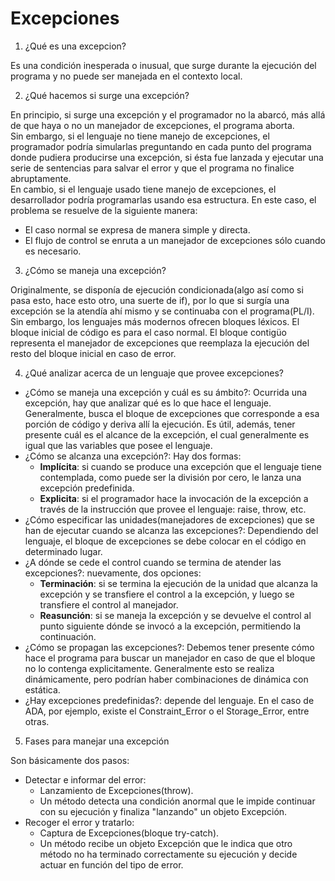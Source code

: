 # Excepciones

1. ¿Qué es una excepcion?

Es una condición inesperada o inusual, que surge durante la ejecución del programa y no puede ser manejada en el contexto local.

2. ¿Qué hacemos si surge una excepción?

En principio, si surge una excepción y el programador no la abarcó, más allá de que haya o no un manejador de excepciones, el programa aborta.  
Sin embargo, si el lenguaje no tiene manejo de excepciones, el programador podría simularlas preguntando en cada punto del programa donde pudiera producirse una excepción, si ésta fue lanzada y ejecutar una serie de sentencias para salvar el error y que el programa no finalice abruptamente.  
En cambio, si el lenguaje usado tiene manejo de excepciones, el desarrollador podría programarlas usando esa estructura. En este caso, el problema se resuelve de la siguiente manera:
* El caso normal se expresa de manera simple y directa.
* El flujo de control se enruta a un manejador de excepciones sólo cuando es necesario.

3. ¿Cómo se maneja una excepción?

Originalmente, se disponía de ejecución condicionada(algo así como si pasa esto, hace esto otro, una suerte de if), por lo que si surgía una excepción se la atendía ahí mismo y se continuaba con el programa(PL/I). Sin embargo, los lenguajes más modernos ofrecen bloques léxicos. El bloque inicial de código es para el caso normal. El bloque contigüo representa el manejador de excepciones que reemplaza la ejecución del resto del bloque inicial en caso de error.

4. ¿Qué analizar acerca de un lenguaje que provee excepciones?

* ¿Cómo se maneja una excepción y cuál es su ámbito?: Ocurrida una excepción, hay que analizar qué es lo que hace el lenguaje. Generalmente, busca el bloque de excepciones que corresponde a esa porción de código y deriva allí la ejecución. Es útil, además, tener presente cuál es el alcance de la excepción, el cual generalmente es igual que las variables que posee el lenguaje.
* ¿Cómo se alcanza una excepción?: Hay dos formas:
  + **Implícita**: si cuando se produce una excepción que el lenguaje tiene contemplada, como puede ser la división por cero, le lanza una excepción predefinida.
  + **Explicita**: si el programador hace la invocación de la excepción a través de la instrucción que provee el lenguaje: raise, throw, etc.
* ¿Cómo especificar las unidades(manejadores de excepciones) que se han de ejecutar cuando se alcanza las excepciones?: Dependiendo del lenguaje, el bloque de excepciones se debe colocar en el código en determinado lugar.
* ¿A dónde se cede el control cuando se termina de atender las excepciones?: nuevamente, dos opciones:
  + **Terminación**: si se termina la ejecución de la unidad que alcanza la excepción y se transfiere el control a la excepción, y luego se transfiere el control al manejador.
  + **Reasunción**: si se maneja la excepción y se devuelve el control al punto siguiente dónde se invocó a la excepción, permitiendo la continuación.
* ¿Cómo se propagan las excepciones?: Debemos tener presente cómo hace el programa para buscar un manejador en caso de que el bloque no lo contenga explicitamente. Generalmente esto se realiza dinámicamente, pero podrían haber combinaciones de dinámica con estática.
* ¿Hay excepciones predefinidas?: depende del lenguaje. En el caso de ADA, por ejemplo, existe el Constraint_Error o el Storage_Error, entre otras.

5. Fases para manejar una excepción

Son básicamente dos pasos:
* Detectar e informar del error:
	+ Lanzamiento de Excepciones(throw).
	+ Un método detecta una condición anormal que le impide continuar con su ejecución y finaliza "lanzando" un objeto Excepción.
* Recoger el error y tratarlo:
	+ Captura de Excepciones(bloque try-catch).
	+ Un método recibe un objeto Excepción que le indica que otro método no ha terminado correctamente su ejecución y decide actuar en función del tipo de error.

